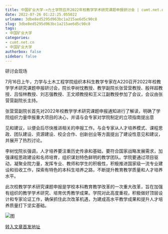 ```yaml
---
title: 中国矿业大学->力土学院召开2022年校教学学术研究课题申报研讨会 | cumt.net.cn
date: 2022-07-26 01:22:25.055022
urlname: 3dbe8ed5295d963bc1a215ae6d5c90c8
slug: 3dbe8ed5295d963bc1a215ae6d5c90c8
tags: 
- 中国矿业大学
categories:
- cumt.net.cn
- 中国矿业大学
authorbox: false
sidebar: false
---
```

研讨会现场

7月16日上午，力学与土木工程学院组织本科生教学专家在A220召开2022年校教学学术研究课题申报研讨会，院长李树忱教授、教学副院长张营营教授、殷祥超教授、吕恒林教授、刘志强教授、王文顺教授和王义江副教授参加了会议，会议由张营营副院长主持。

张营营副院长首先对2022年校教学学术研究课题申报通知进行了解读，明确了学院组织力量申报重大项目的决心，并请与会专家对学院制定的立项指南提出意
<!--more-->
见和建议，以便会后尽快推进相关的申报工作。与会专家从人才培养模式、课程思政、团队建设、资源建设、校企合作、创新创业等方面提出了建设性意见和建议，并展开了热烈讨论。

李树忱院长强调，人才培养要注重历史传承和基础，要符合国家战略发展需求，加强课程思政建设和名师培育，组织谋划特色鲜明的教学团队。学院要通过项目驱动，凝聚全院力量，发挥专业、教师和学生的积极性，积极推进国家级一流专业建设和验收工作，探索有特色的本科生培养之路，不断提升教育教学质量和人才培养水平。

此次校教学学术研究课题申报是学校本科教育教学改革的一次重大改革，旨在加强有组织的教学学术研究、培育优秀教学成果。学院对此高度重视，积极做好顶层设计和专家论证工作，确保抓住此次改革机遇，为建成高水平教学成果和提升人才培养质量打下坚实基础。

![图](http://xwzx.cumt.edu.cn/_upload/article/images/63/22/9cd422c54e378bb343cf6a53522f/a27f5c1a-5cfc-4fef-9718-ef2ed2a55d52.jpg)

[转入文章首发地址](http://xwzx.cumt.edu.cn/92/fc/c523a627452/page.htm)